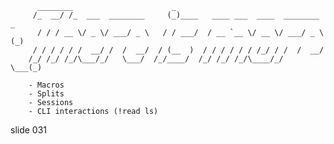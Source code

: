           ________                      _
         /_  __/ /_  ___  ________     (_)____   ____ ___  ____  ________  _
          / / / __ \/ _ \/ ___/ _ \   / / ___/  / __ `__ \/ __ \/ ___/ _ \(_)
         / / / / / /  __/ /  /  __/  / (__  )  / / / / / / /_/ / /  /  __/
        /_/ /_/ /_/\___/_/   \___/  /_/____/  /_/ /_/ /_/\____/_/   \___(_)

        - Macros
        - Splits
        - Sessions
        - CLI interactions (!read ls)
















































































slide 031
